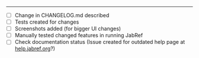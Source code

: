 <!-- describe the changes you have made here: what, why, ... 
     Link issues by using the following pattern: [#333](https://github.com/JabRef/jabref/issues/333) or [koppor#49](https://github.com/koppor/jabref/issues/47).
     The title of the PR must not reference an issue, because GitHub does not support autolinking there. -->


----

- [ ] Change in CHANGELOG.md described
- [ ] Tests created for changes
- [ ] Screenshots added (for bigger UI changes)
- [ ] Manually tested changed features in running JabRef
- [ ] Check documentation status (Issue created for outdated help page at [help.jabref.org](https://github.com/JabRef/help.jabref.org/issues)?)
